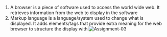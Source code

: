 1. A browser is a piece of software used to access the world wide web. It retrieves information from the web to display in the software
2. Markup language is a language/system used to change what is displayed. It adds elements/tags that provide extra meaning for the web browser to structure the display with
![Assignment-03](/Images/assignment-03.png)
